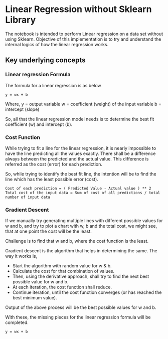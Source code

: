 

# Linear Regression without Sklearn Library

The notebook is intended to perform Linear regression on a data set without using Sklearn. 
Objective of this implementation is to try and understand the internal logics of how the linear regression works. 

## Key underlying concepts

### Linear regression Formula

The formula for a linear regression is as below
```
y = wx + b
```

Where,
y = output variable
w = coefficient (weight) of the input variable
b = intercept (slope)

So, all that the linear regression model needs is to determine the best fit coefficient (w) and intercept (b).

### Cost Function

While trying to fit a line for the linear regression, it is nearly impossible to have the line predicting all the values exactly. There shall be a difference always between the predicted and the actual value. This difference is referred as the cost (error) for each prediction. 

So, while trying to identify the best fit line, the intention will be to find the line which has the least possible error (cost).

```
Cost of each prediction = ( Predicted Value - Actual value ) ** 2
Total cost of the input data = Sum of cost of all predictions / total number of input data
```
### Gradient Descent

If we manually try generating multiple lines with different possible values for w and b, and try to plot a chart with w, b and the total cost, we might see, that at one point the cost will be the least. 

Challenge is to find that w and b, where the cost function is the least. 

Gradient descent is the algorithm that helps in determining the same. The way it works is, 

* Start the algorithm with random value for w & b.
* Calculate the cost for that combination of values. 
* Then, using the derivative approach, shall try to find the next best possible value for w and b. 
* At each iteration, the cost function shall reduce.
* Continue iteration, until the cost function converges (or has reached the best minimum value).

Output of the above process will be the best possible values for w and b.

With these, the missing pieces for the linear regression formula will be completed. 
```
y = wx + b
```


